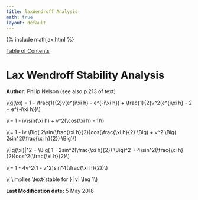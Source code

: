 ```yaml
---
title: laxWendroff Analysis
math: true
layout: default
---
```


{% include mathjax.html %}

<a href="https://philipnelson5.github.io/MATH5620/SoftwareManual"> Table of Contents </a>
# Lax Wendroff Stability Analysis

**Author:** Philip Nelson
(see also p.213 of text)

\\(g(\xi) = 1 - \frac{1}{2}v(e^{i\xi h} - e^{-i\xi h}) + \frac{1}{2}v^2(e^{i\xi h} - 2 + e^{-i\xi h})\\)

\\(= 1 - iv\sin(\xi h) + v^2(\cos(\xi h) - 1)\\)

\\(= 1 - iv \Big( 2\sin(\frac{\xi h}{2})cos(\frac{\xi h}{2} \Big) + v^2 \Big( 2sin^2(\frac{\xi h}{2}) \Big)\\)

\\(|g(\xi)|^2 = \Big( 1 - 2sin^2(\frac{\xi h}{2}) \Big)^2 + 4\sin^2(\frac{\xi h}{2})cos^2(\frac{\xi h}{2}\\)

\\(= 1 - 4v^2(1 - v^2)sin^4(\frac{\xi h}{2})\\)

\\( \implies \text{stable for } |v| \leq 1\\)

**Last Modification date:** 5 May 2018
